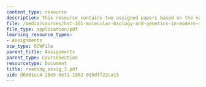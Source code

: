 ```yaml
---
content_type: resource
description: This resource contains two assigned papers based on the various readings.
file: /media/courses/hst-161-molecular-biology-and-genetics-in-modern-medicine-fall-2007/d0d01ec428e55e711062015dff22ca15_reading_assig_3.pdf
file_type: application/pdf
learning_resource_types:
- Assignments
ocw_type: OCWFile
parent_title: Assignments
parent_type: CourseSection
resourcetype: Document
title: reading_assig_3.pdf
uid: d0d01ec4-28e5-5e71-1062-015dff22ca15
---
```

